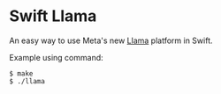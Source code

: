 # Swift Llama

An easy way to use Meta's new [Llama](https://llama.developer.meta.com) platform in Swift.

Example using command:

    $ make
    $ ./llama
